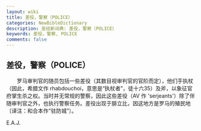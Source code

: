 ```yaml
---
layout: wiki
title: 差役，警察（POLICE）
categories: NewBibleDictionary
description: 圣经新词典: 差役，警察（POLICE）
keywords: 差役，警察, POLICE
comments: false
---
```


## 差役，警察（POLICE）

　　罗马审判官的随员包括一些差役（其数目视审判官的官阶而定），他们手执杖（因此，希腊文作 rhabdouchoi，意思是“执杖者”，徒十六35）及斧，以象征官府掌生杀之权。当时并无常规的警察，因此这些差役（AV 作 'serjeants'）除了伴随审判官之外，也执行警察任务。差役出现于腓立比，因这地方是罗马的殖民地〔译注：和合本作“驻防城”〕。

E.A.J.








